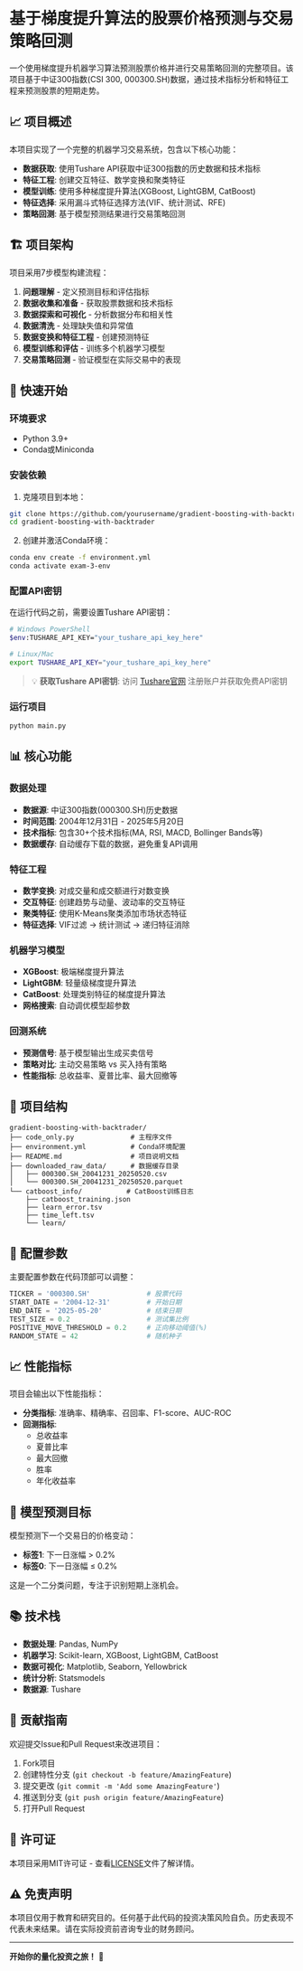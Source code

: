 # 基于梯度提升算法的股票价格预测与交易策略回测

一个使用梯度提升机器学习算法预测股票价格并进行交易策略回测的完整项目。该项目基于中证300指数(CSI 300, 000300.SH)数据，通过技术指标分析和特征工程来预测股票的短期走势。

## 📈 项目概述

本项目实现了一个完整的机器学习交易系统，包含以下核心功能：

- **数据获取**: 使用Tushare API获取中证300指数的历史数据和技术指标
- **特征工程**: 创建交互特征、数学变换和聚类特征
- **模型训练**: 使用多种梯度提升算法(XGBoost, LightGBM, CatBoost)
- **特征选择**: 采用漏斗式特征选择方法(VIF、统计测试、RFE)
- **策略回测**: 基于模型预测结果进行交易策略回测

## 🏗️ 项目架构

项目采用7步模型构建流程：

1. **问题理解** - 定义预测目标和评估指标
2. **数据收集和准备** - 获取股票数据和技术指标
3. **数据探索和可视化** - 分析数据分布和相关性
4. **数据清洗** - 处理缺失值和异常值
5. **数据变换和特征工程** - 创建预测特征
6. **模型训练和评估** - 训练多个机器学习模型
7. **交易策略回测** - 验证模型在实际交易中的表现

## 🚀 快速开始

### 环境要求

- Python 3.9+
- Conda或Miniconda

### 安装依赖

1. 克隆项目到本地：
```bash
git clone https://github.com/yourusername/gradient-boosting-with-backtrader.git
cd gradient-boosting-with-backtrader
```

2. 创建并激活Conda环境：
```bash
conda env create -f environment.yml
conda activate exam-3-env
```

### 配置API密钥

在运行代码之前，需要设置Tushare API密钥：

```bash
# Windows PowerShell
$env:TUSHARE_API_KEY="your_tushare_api_key_here"

# Linux/Mac
export TUSHARE_API_KEY="your_tushare_api_key_here"
```

> 💡 **获取Tushare API密钥**: 访问 [Tushare官网](https://tushare.pro/) 注册账户并获取免费API密钥

### 运行项目

```bash
python main.py
```

## 📊 核心功能

### 数据处理
- **数据源**: 中证300指数(000300.SH)历史数据
- **时间范围**: 2004年12月31日 - 2025年5月20日
- **技术指标**: 包含30+个技术指标(MA, RSI, MACD, Bollinger Bands等)
- **数据缓存**: 自动缓存下载的数据，避免重复API调用

### 特征工程
- **数学变换**: 对成交量和成交额进行对数变换
- **交互特征**: 创建趋势与动量、波动率的交互特征
- **聚类特征**: 使用K-Means聚类添加市场状态特征
- **特征选择**: VIF过滤 → 统计测试 → 递归特征消除

### 机器学习模型
- **XGBoost**: 极端梯度提升算法
- **LightGBM**: 轻量级梯度提升算法
- **CatBoost**: 处理类别特征的梯度提升算法
- **网格搜索**: 自动调优模型超参数

### 回测系统
- **预测信号**: 基于模型输出生成买卖信号
- **策略对比**: 主动交易策略 vs 买入持有策略
- **性能指标**: 总收益率、夏普比率、最大回撤等

## 📁 项目结构

```
gradient-boosting-with-backtrader/
├── code_only.py              # 主程序文件
├── environment.yml           # Conda环境配置
├── README.md                 # 项目说明文档
├── downloaded_raw_data/      # 数据缓存目录
│   ├── 000300.SH_20041231_20250520.csv
│   └── 000300.SH_20041231_20250520.parquet
└── catboost_info/           # CatBoost训练日志
    ├── catboost_training.json
    ├── learn_error.tsv
    ├── time_left.tsv
    └── learn/
```

## 🔧 配置参数

主要配置参数在代码顶部可以调整：

```python
TICKER = '000300.SH'              # 股票代码
START_DATE = '2004-12-31'         # 开始日期
END_DATE = '2025-05-20'           # 结束日期
TEST_SIZE = 0.2                   # 测试集比例
POSITIVE_MOVE_THRESHOLD = 0.2     # 正向移动阈值(%)
RANDOM_STATE = 42                 # 随机种子
```

## 📈 性能指标

项目会输出以下性能指标：

- **分类指标**: 准确率、精确率、召回率、F1-score、AUC-ROC
- **回测指标**: 
  - 总收益率
  - 夏普比率
  - 最大回撤
  - 胜率
  - 年化收益率

## 🎯 模型预测目标

模型预测下一个交易日的价格变动：
- **标签1**: 下一日涨幅 > 0.2%
- **标签0**: 下一日涨幅 ≤ 0.2%

这是一个二分类问题，专注于识别短期上涨机会。

## 📚 技术栈

- **数据处理**: Pandas, NumPy
- **机器学习**: Scikit-learn, XGBoost, LightGBM, CatBoost
- **数据可视化**: Matplotlib, Seaborn, Yellowbrick
- **统计分析**: Statsmodels
- **数据源**: Tushare

## 🤝 贡献指南

欢迎提交Issue和Pull Request来改进项目：

1. Fork项目
2. 创建特性分支 (`git checkout -b feature/AmazingFeature`)
3. 提交更改 (`git commit -m 'Add some AmazingFeature'`)
4. 推送到分支 (`git push origin feature/AmazingFeature`)
5. 打开Pull Request

## 📝 许可证

本项目采用MIT许可证 - 查看[LICENSE](LICENSE)文件了解详情。

## ⚠️ 免责声明

本项目仅用于教育和研究目的。任何基于此代码的投资决策风险自负。历史表现不代表未来结果。请在实际投资前咨询专业的财务顾问。

---

**开始你的量化投资之旅！** 🚀
